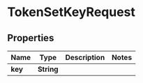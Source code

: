 

# TokenSetKeyRequest


## Properties

| Name | Type | Description | Notes |
|------------ | ------------- | ------------- | -------------|
|**key** | **String** |  |  |



